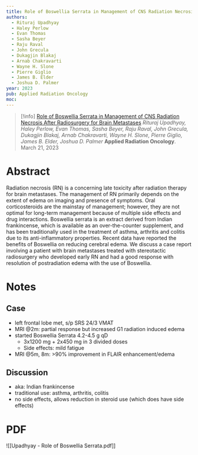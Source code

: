 ```yaml
---
title: Role of Boswellia Serrata in Management of CNS Radiation Necrosis After Radiosurgery for Brain Metastases
authors:
  - Rituraj Upadhyay
  - Haley Perlow
  - Evan Thomas
  - Sasha Beyer
  - Raju Raval
  - John Grecula
  - Dukagjin Blakaj
  - Arnab Chakravarti
  - Wayne H. Slone
  - Pierre Giglio
  - James B. Elder
  - Joshua D. Palmer
year: 2023
pub: Applied Radiation Oncology
moc:
---
```

>[!info]
[Role of Boswellia Serrata in Management of CNS Radiation Necrosis After Radiosurgery for Brain Metastases](https://www.appliedradiationoncology.com/articles/role-of-boswellia-serrata-in-management-of-cns-radiation-necrosis-after-radiosurgery-for-brain-metastases)
_Rituraj Upadhyay, Haley Perlow, Evan Thomas, Sasha Beyer, Raju Raval, John Grecula, Dukagjin Blakaj, Arnab Chakravarti, Wayne H. Slone, Pierre Giglio, James B. Elder, Joshua D. Palmer_
**Applied Radiation Oncology**. March 21, 2023

# Abstract
Radiation necrosis (RN) is a concerning late toxicity after radiation therapy for brain metastases. The management of RN primarily depends on the extent of edema on imaging and presence of symptoms. Oral corticosteroids are the mainstay of management; however, they are not optimal for long-term management because of multiple side effects and drug interactions. Boswellia serrata is an extract derived from Indian frankincense, which is available as an over-the-counter supplement, and has been traditionally used in the treatment of asthma, arthritis and colitis due to its anti-inflammatory properties. Recent data have reported the benefits of Boswellia on reducing cerebral edema. We discuss a case report involving a patient with brain metastases treated with stereotactic radiosurgery who developed early RN and had a good response with resolution of postradiation edema with the use of Boswellia.

# Notes
## Case
- left frontal lobe met, s/p SRS 24/3 VMAT
- MRI @2m: partial response but increased G1 radiation induced edema
- started Boswellia Serrata 4.2-4.5 g qD
	- 3x1200 mg + 2x450 mg in 3 divided doses
	- Side effects: mild fatigue
- MRI @5m, 8m: >90% improvement in FLAIR enhancement/edema

## Discussion
- aka: Indian frankincense
- traditional use: asthma, arthritis, colitis
- no side effects, allows reduction in steroid use (which does have side effects)

# PDF
![[Upadhyay - Role of Boswellia Serrata.pdf]]